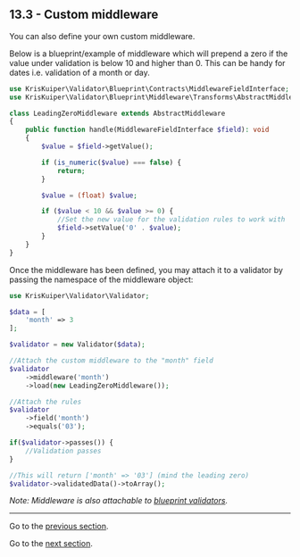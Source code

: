 ## 13.3 - Custom middleware

You can also define your own custom middleware.

Below is a blueprint/example of middleware which will prepend a zero if the value under validation is below 10 and higher than 0. This can be handy for dates i.e. validation of a month or day.

```php
use KrisKuiper\Validator\Blueprint\Contracts\MiddlewareFieldInterface;
use KrisKuiper\Validator\Blueprint\Middleware\Transforms\AbstractMiddleware;

class LeadingZeroMiddleware extends AbstractMiddleware
{
    public function handle(MiddlewareFieldInterface $field): void
    {
        $value = $field->getValue();

        if (is_numeric($value) === false) {
            return;
        }

        $value = (float) $value;

        if ($value < 10 && $value >= 0) {
            //Set the new value for the validation rules to work with
            $field->setValue('0' . $value);
        }
    }
}
```

Once the middleware has been defined, you may attach it to a validator by passing the namespace of the middleware object:

```php
use KrisKuiper\Validator\Validator;

$data = [
    'month' => 3
];

$validator = new Validator($data);

//Attach the custom middleware to the "month" field
$validator
    ->middleware('month')
    ->load(new LeadingZeroMiddleware());

//Attach the rules
$validator
    ->field('month')
    ->equals('03');

if($validator->passes()) {
    //Validation passes
}

//This will return ['month' => '03'] (mind the leading zero)
$validator->validatedData()->toArray();
```
*Note: Middleware is also attachable to [blueprint validators](/docs/12%20-%20Validation%20blueprints/12.1%20-%20Using%20blueprints.md).*


---------------

Go to the [previous section](/docs/13%20-%20Middleware/13.2%20-%20Predefined%20middleware.md).

Go to the [next section](/docs/14%20-%20Default%20values/14.1%20-%20Default%20values.md).